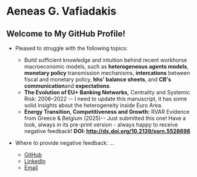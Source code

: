 # Aeneas G. Vafiadakis

## Welcome to My GitHub Profile!

- Pleased to struggle with the following topics:
  - Build sufficient knowledge and intuition behind recent workhorse macroeconomic models, such as **heterogeneous agents models**, **monetary policy** transmission mechanisms, **intercations** between fiscal and monetary policy, **hhs' balance sheets**, and **CB's communication**and **expectations**.
  - **The Evolution of EU+ Banking Networks,** Centrality and Systemic Risk: 2006–2022 -- I need to update this manuscript, it has some solid insights about the heterogeneity inside Euro Area.
  - **Energy Transition, Competitiveness and Growth:** RVAR Evidence from Greece & Belgium (2025)-- Just submitted this one! Have a look, always in its pre-print version - always happy to receive negative feedback! **DOI: http://dx.doi.org/10.2139/ssrn.5528698**

        
- Where to provide negative feedback: ...
  - [GitHub](https://github.com/AineiasGV)
  - [LinkedIn](https://linkedin.com/in/aeneas-vafiadakis)
  - [Email](mailto:aineias.edu@gmail.com)
